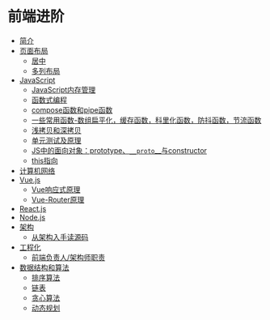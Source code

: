 # 前端进阶

* [简介](README.md)
* [页面布局](/Articles/Layout/Layout.md)
    * [居中](/Articles/Layout/Centered.md)
    * [多列布局](/Articles/Layout/MultiColumns.md)
*  [JavaScript](/Articles/JavaScript/JavaScript.md)
    * [JavaScript内存管理](/Articles/JavaScript/MemoryManagement.md)
	* [函数式编程](/Articles/JavaScript/FunctionalProgramming.md)
	* [compose函数和pipe函数](/Articles/JavaScript/ComposePipe.md)
	* [一些常用函数-数组扁平化，缓存函数，科里化函数，防抖函数，节流函数](/Articles/JavaScript/CommonFunctions.md)
	* [浅拷贝和深拷贝](/Articles/JavaScript/Copy.md)
	* [单元测试及原理](/Articles/JavaScript/UnitTest.md)
	* [JS中的面向对象：prototype、`__proto`__与constructor](/Articles/JavaScript/myPrototype.md)
	* [this指向](/Articles/JavaScript/this.md)
* [计算机网络]()
* [Vue.js](/Articles/Vue/Vue.md)
	* [Vue响应式原理](/Articles/Vue/reactive.md)
	* [Vue-Router原理](/Articles/Vue/vueRouter.md)
* [React.js]()
* [Node.js]()
* [架构](/Articles/Architecture/Architecture.md)
    * [从架构入手读源码](/Articles/Architecture/readSourceCode.md)
* [工程化](/Articles/Engineering/Engineering.md)
    * [前端负责人/架构师职责](/Articles/Engineering/leader.md)
* [数据结构和算法](/Articles/DataStructureAndAlgorithm/DataStructureAndAlgorithm.md)
    * [排序算法](/Articles/DataStructureAndAlgorithm/Sorting.md)
    * [链表](/Articles/DataStructureAndAlgorithm/LinkedList.md)
    * [贪心算法](/Articles/DataStructureAndAlgorithm/Greedy.md)
    * [动态规划](/Articles/DataStructureAndAlgorithm/DP.md)



